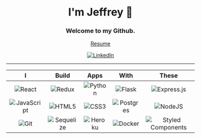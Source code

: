 <h1 align='center'>I'm Jeffrey 👋</h1>
<h3 align='center'>Welcome to my Github.</h3>

<div align='center'>
<a href='https://docs.google.com/document/d/1aZBPOLlNkgTa4JCOWtMX_Czcy9--4VeQecfh1onBCVU/edit?usp=sharing'>Resume</a><p></p><a href
</div>

[![LinkedIn](https://img.shields.io/badge/linkedin-%230077B5.svg?style=for-the-badge&logo=linkedin&logoColor=white)](https://www.linkedin.com/in/jeffrey-kintner/)
___
| I | Build | Apps | With | These |
|:-:|:-----:|:----:|:----:|:-----:|
| ![React](https://img.shields.io/badge/react-%2320232a.svg?style=for-the-badge&logo=react&logoColor=%2361DAFB) | ![Redux](https://img.shields.io/badge/redux-%23593d88.svg?style=for-the-badge&logo=redux&logoColor=white) | ![Python](https://img.shields.io/badge/python-3670A0?style=for-the-badge&logo=python&logoColor=ffdd54) | ![Flask](https://img.shields.io/badge/flask-%23000.svg?style=for-the-badge&logo=flask&logoColor=white) | ![Express.js](https://img.shields.io/badge/express.js-%23404d59.svg?style=for-the-badge&logo=express&logoColor=%2361DAFB) |
| ![JavaScript](https://img.shields.io/badge/javascript-%23323330.svg?style=for-the-badge&logo=javascript&logoColor=%23F7DF1E) | ![HTML5](https://img.shields.io/badge/html5-%23E34F26.svg?style=for-the-badge&logo=html5&logoColor=white) | ![CSS3](https://img.shields.io/badge/css3-%231572B6.svg?style=for-the-badge&logo=css3&logoColor=white) | ![Postgres](https://img.shields.io/badge/postgres-%23316192.svg?style=for-the-badge&logo=postgresql&logoColor=white) | ![NodeJS](https://img.shields.io/badge/node.js-6DA55F?style=for-the-badge&logo=node.js&logoColor=white) |
| ![Git](https://img.shields.io/badge/git-%23F05033.svg?style=for-the-badge&logo=git&logoColor=white) | ![Sequelize](https://img.shields.io/badge/Sequelize-52B0E7?style=for-the-badge&logo=Sequelize&logoColor=white) | ![Heroku](https://img.shields.io/badge/heroku-%23430098.svg?style=for-the-badge&logo=heroku&logoColor=white) | ![Docker](https://img.shields.io/badge/docker-%230db7ed.svg?style=for-the-badge&logo=docker&logoColor=white) | ![Styled Components](https://img.shields.io/badge/styled--components-DB7093?style=for-the-badge&logo=styled-components&logoColor=white) |


<!--
**jkintner25/jkintner25** is a ✨ _special_ ✨ repository because its `README.md` (this file) appears on your GitHub profile.

Here are some ideas to get you started:

- 🔭 I’m currently working on ...
- 🌱 I’m currently learning ...
- 👯 I’m looking to collaborate on ...
- 🤔 I’m looking for help with ...
- 💬 Ask me about ...
- 📫 How to reach me: ...
- 😄 Pronouns: ...
- ⚡ Fun fact: ...
-->
